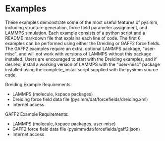 Examples
========

These examples demonstrate some of the most useful features of pysimm, including structure generation, force field parameter assignment, and LAMMPS simulation. Each example consists of a python script and a README markdown file that explains each line of code. The first 6 examples can be performed using either the Dreiding or GAFF2 force fields. The GAFF2 examples require an extra, optional LAMMPS package, "user-misc", and will not work with versions of LAMMPS without this package installed. Users are encouraged to start with the Dreiding examples, and if desired, install a working version of LAMMPS with the "user-misc" package installed using the complete_install script supplied with the pysimm source code.

Dreiding Example Requirements:
* LAMMPS (molecule, kspace packages)
* Dreiding force field data file (pysimm/dat/forcefields/dreiding.xml)
* Internet access

GAFF2 Example Requirements:
* LAMMPS (molecule, kspace packages, user-misc)
* GAFF2 force field data file (pysimm/dat/forcefields/gaff2.json)
* Internet access